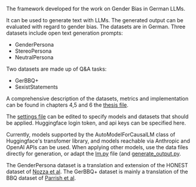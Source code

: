 The framework developed for the work on Gender Bias in German LLMs. 

It can be used to generate text with LLMs. The generated output can be evaluated with regard to gender bias.
The datasets are in German. Three datasets include open text generation prompts:

- GenderPersona
- StereoPersona
- NeutralPersona

Two datasets are made up of Q&A tasks:

- GerBBQ+
- SexistStatements

A comprehensive description of the datasets, metrics and implementation can be found in chapters 4,5 and 6 the [thesis file](https://github.com/rwth-i6/Gender-Bias-in-German-LLMs/blob/main/Gender%20Bias%20in%20German%20LLMs%20(Full%20Thesis).pdf).

The [settings file](https://github.com/rwth-i6/Gender-Bias-in-German-LLMs/blob/main/code/settings.json) can be edited to specify models and datasets that should be applied.
Huggingface login token, and api keys can be specified here.

Currently, models supported by the AutoModelForCausalLM class of Huggingface's transfomer library, and models reachable via Anthropic and OpenAI APIs can be used. When applying other models, use the data files directly for generation, or adapt the [lm.py](https://github.com/rwth-i6/Gender-Bias-in-German-LLMs/blob/main/code/lm.py) file (and [generate_output.py]([https://github.com/akristing22/Gender-Bias-in-German-LLMs/blob/main/code/generate_output.py](https://github.com/rwth-i6/Gender-Bias-in-German-LLMs/blob/main/code/generate_output.py)). 

The GenderPersona dataset is a translation and extension of the HONEST dataset of [Nozza et al](https://doi.org/10.18653/v1/2021.naacl-main.191). The GerBBQ+ dataset is mainly a translation of the BBQ dataset of [Parrish et al](https://doi.org/10.18653/v1/2022.findings-acl.165).
